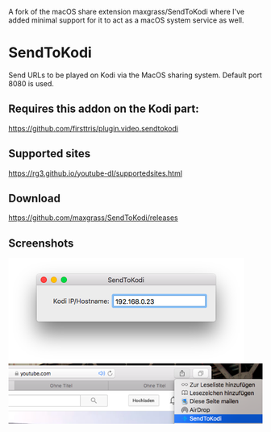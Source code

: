 A fork of the macOS share extension maxgrass/SendToKodi where I've added minimal support for it to act as a macOS system service as well. 

# SendToKodi
Send URLs to be played on Kodi via the MacOS sharing system. Default port 8080 is used.

## Requires this addon on the Kodi part:
https://github.com/firsttris/plugin.video.sendtokodi

## Supported sites
https://rg3.github.io/youtube-dl/supportedsites.html

## Download
https://github.com/maxgrass/SendToKodi/releases

## Screenshots

![](doc/screenshot1.png?raw "Screenshot")
![](doc/screenshot2.png?raw "Screenshot")

